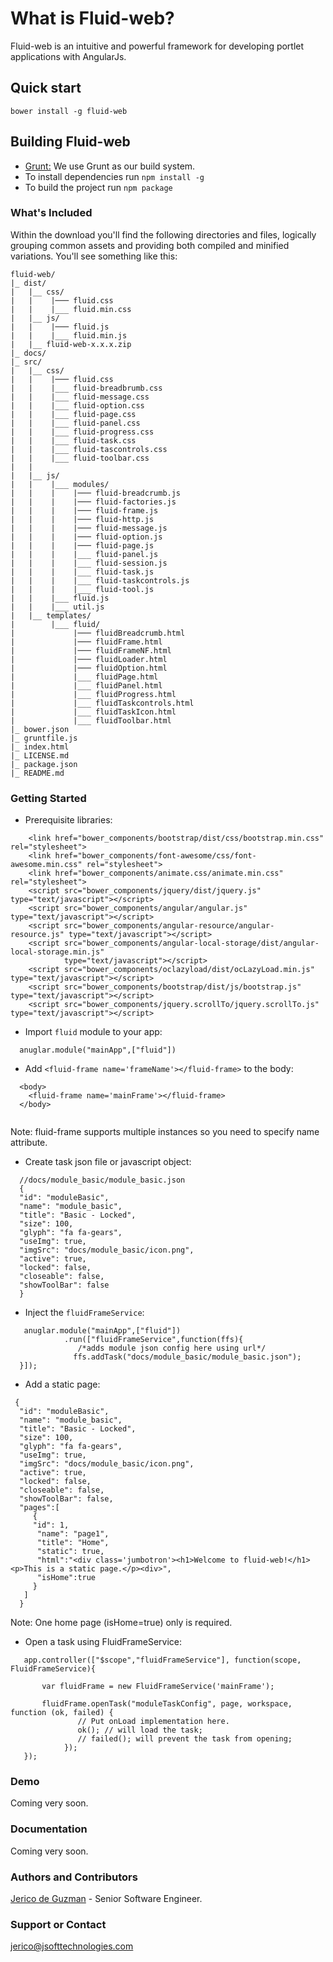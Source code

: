 # What is Fluid-web?
Fluid-web is an intuitive and powerful framework for developing portlet applications with AngularJs.

## Quick start
```
bower install -g fluid-web
```
## Building Fluid-web
- [Grunt:](http://gruntjs.com/) We use Grunt as our build system. 
- To install dependencies run ``` npm install -g ```
- To build the project run ``` npm package ```

### What's Included
Within the download you'll find the following directories and files, logically grouping common assets and providing both compiled and minified variations. You'll see something like this:
```
fluid-web/
|_ dist/
|   |__ css/
|   |    |─── fluid.css
|   |    |___ fluid.min.css    
|   |__ js/
|   |    |─── fluid.js
|   |    |___ fluid.min.js
|   |__ fluid-web-x.x.x.zip
|_ docs/
|_ src/
|   |__ css/
|   |    |─── fluid.css
|   |    |___ fluid-breadbrumb.css
|   |    |___ fluid-message.css
|   |    |___ fluid-option.css
|   |    |___ fluid-page.css
|   |    |___ fluid-panel.css
|   |    |___ fluid-progress.css
|   |    |___ fluid-task.css
|   |    |___ fluid-tascontrols.css
|   |    |___ fluid-toolbar.css
|   |   
|   |__ js/
|   |    |___ modules/
|   |    |    |─── fluid-breadcrumb.js
|   |    |    |─── fluid-factories.js
|   |    |    |─── fluid-frame.js
|   |    |    |─── fluid-http.js
|   |    |    |─── fluid-message.js
|   |    |    |─── fluid-option.js
|   |    |    |─── fluid-page.js
|   |    |    |___ fluid-panel.js
|   |    |    |___ fluid-session.js
|   |    |    |___ fluid-task.js
|   |    |    |___ fluid-taskcontrols.js
|   |    |    |___ fluid-tool.js
|   |    |___ fluid.js
|   |    |___ util.js
|   |__ templates/
|        |___ fluid/
|             |─── fluidBreadcrumb.html
|             |─── fluidFrame.html
|             |─── fluidFrameNF.html
|             |─── fluidLoader.html
|             |─── fluidOption.html
|             |___ fluidPage.html
|             |___ fluidPanel.html
|             |___ fluidProgress.html
|             |___ fluidTaskcontrols.html
|             |___ fluidTaskIcon.html
|             |___ fluidToolbar.html
|_ bower.json
|_ gruntfile.js
|_ index.html
|_ LICENSE.md
|_ package.json
|_ README.md

```
### Getting Started
-  Prerequisite libraries:
```
    <link href="bower_components/bootstrap/dist/css/bootstrap.min.css" rel="stylesheet">
    <link href="bower_components/font-awesome/css/font-awesome.min.css" rel="stylesheet">
    <link href="bower_components/animate.css/animate.min.css" rel="stylesheet">
    <script src="bower_components/jquery/dist/jquery.js" type="text/javascript"></script>
    <script src="bower_components/angular/angular.js" type="text/javascript"></script>
    <script src="bower_components/angular-resource/angular-resource.js" type="text/javascript"></script>
    <script src="bower_components/angular-local-storage/dist/angular-local-storage.min.js"
            type="text/javascript"></script>
    <script src="bower_components/oclazyload/dist/ocLazyLoad.min.js" type="text/javascript"></script>
    <script src="bower_components/bootstrap/dist/js/bootstrap.js" type="text/javascript"></script>
    <script src="bower_components/jquery.scrollTo/jquery.scrollTo.js" type="text/javascript"></script>

```

- Import ```fluid``` module to your app:
```
  anuglar.module("mainApp",["fluid"])
```

- Add ```<fluid-frame name='frameName'></fluid-frame>``` to the body:
```
  <body>
    <fluid-frame name='mainFrame'></fluid-frame>
  </body>
  
```
Note: fluid-frame supports multiple instances so you need to specify name attribute.

- Create task json file or javascript object:
```
  //docs/module_basic/module_basic.json
  {
  "id": "moduleBasic",
  "name": "module_basic",
  "title": "Basic - Locked",
  "size": 100,
  "glyph": "fa fa-gears",
  "useImg": true,
  "imgSrc": "docs/module_basic/icon.png",
  "active": true,
  "locked": false,
  "closeable": false,
  "showToolBar": false
  }
```
-  Inject the ```fluidFrameService```:
```
   anuglar.module("mainApp",["fluid"])
            .run(["fluidFrameService",function(ffs){
               /*adds module json config here using url*/
              ffs.addTask("docs/module_basic/module_basic.json");
  }]);

```
- Add a static page:
```
 {
  "id": "moduleBasic",
  "name": "module_basic",
  "title": "Basic - Locked",
  "size": 100,
  "glyph": "fa fa-gears",
  "useImg": true,
  "imgSrc": "docs/module_basic/icon.png",
  "active": true,
  "locked": false,
  "closeable": false,
  "showToolBar": false,
  "pages":[
     {
     "id": 1,
      "name": "page1",
      "title": "Home",
      "static": true,
      "html":"<div class='jumbotron'><h1>Welcome to fluid-web!</h1><p>This is a static page.</p><div>",
      "isHome":true
     }
   ]
  }
```
Note: One home page (isHome=true) only is required.

- Open a task using FluidFrameService:
```
   app.controller(["$scope","fluidFrameService"], function(scope, FluidFrameService){

       var fluidFrame = new FluidFrameService('mainFrame');
       
       fluidFrame.openTask("moduleTaskConfig", page, workspace, function (ok, failed) {
               // Put onLoad implementation here.
               ok(); // will load the task;
               // failed(); will prevent the task from opening;
            });
   });
```

### Demo
Coming very soon.
### Documentation
Coming very soon.

### Authors and Contributors
[Jerico de Guzman](@jsoftgem) - Senior Software Engineer.

### Support or Contact
[jerico@jsofttechnologies.com](@jsoftgem)


